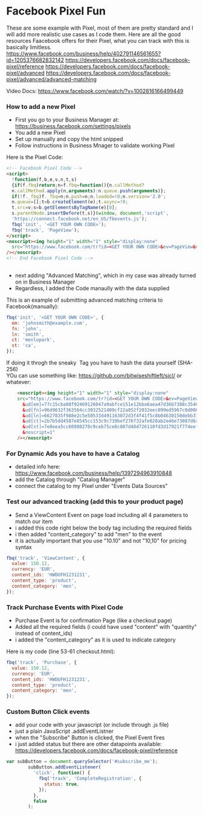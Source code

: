 # Facebook Pixel Fun

These are some example with Pixel, most of them are pretty standard and I will add more realistic use cases as I code them. Here are all the good resources Faacebook offers for their Pixel, what you can track with this is basically limitless. 
https://www.facebook.com/business/help/402791146561655?id=1205376682832142
https://developers.facebook.com/docs/facebook-pixel/reference
https://developers.facebook.com/docs/facebook-pixel/advanced
https://developers.facebook.com/docs/facebook-pixel/advanced/advanced-matching

Video Docs:
https://www.facebook.com/watch/?v=1002816166499449

### How to add a new Pixel
 - First you go to your Business Manager at: https://business.facebook.com/settings/pixels
 - You add a new Pixel
 - Set up manually and copy the html snipped
 - Follow instructions in Business Mnager to validate working Pixel
  
Here is the Pixel Code:
```HTML
<!-- Facebook Pixel Code -->
<script>
  !function(f,b,e,v,n,t,s)
  {if(f.fbq)return;n=f.fbq=function(){n.callMethod?
  n.callMethod.apply(n,arguments):n.queue.push(arguments)};
  if(!f._fbq)f._fbq=n;n.push=n;n.loaded=!0;n.version='2.0';
  n.queue=[];t=b.createElement(e);t.async=!0;
  t.src=v;s=b.getElementsByTagName(e)[0];
  s.parentNode.insertBefore(t,s)}(window, document,'script',
  'https://connect.facebook.net/en_US/fbevents.js');
  fbq('init', '<GET YOUR OWN CODE>');
  fbq('track', 'PageView');
</script>
<noscript><img height="1" width="1" style="display:none"
  src="https://www.facebook.com/tr?id=<GET YOUR OWN CODE>&ev=PageView&noscript=1"
/></noscript>
<!-- End Facebook Pixel Code -->
  
```
 
- next adding "Advanced Matching", which in my case was already turned on in Business Manager
- Regardless, I added the Code manaully with the data supplied

This is an example of submitting advanced matching criteria to Facebook(manually):
```js
fbq('init', '<GET YOUR OWN CODE>', {
  em: 'johnsmith@example.com',        
  fn: 'john',    
  ln: 'smith',
  ct: 'menlopark',
  st: 'ca',
});
```

If doing it throgh the sneaky <img> Tag you have to hash the data yourself (SHA-256) <br>
YOu can use something like: https://github.com/bitwiseshiftleft/sjcl/ or whatever:
```html
    <noscript><img height="1" width="1" style="display:none"
    src="https://www.facebook.com/tr?id=<GET YOUR OWN CODE>&ev=PageView
      &ud[em]=77c15cba88f92469128047a9abfce151e12bba6aea47d36b7388c3540880e291
      &ud[fn]=96d9632f363564cc3032521409cf22a852f2032eec099ed5967c0d000cec607a
      &ud[ln]=6627835f988e2c5e50533d491163072d3f4f41f5c8b04630150debb3722ca2dd
      &ud[ct]=2b7b5dd4587e8545cc153c9c739bef276f32afe028ab2e46e73087d6a2c1eb32
      &ud[st]=7e8eea5cc60980270c9ceb75ce8c087d48d726110fd3d17921f774eefd8e18d8
      &noscript=1"
    /></noscript>
```

### For Dynamic Ads you have to have a Catalog
- detailed info here: https://www.facebook.com/business/help/1397294963910848
- add the Catalog through "Catalog Manager"
- connect the catalog to my Pixel under "Events Data Sources"

### Test our advanced tracking (add this to your product page)
- Send a ViewContent Event on page load including all 4 parameters to match our item
- i added this code right below the body tag including the required fields
- i then added "content_category" to add "men" to the event
- it is actually important that you use "10.10" and not "10,10" for pricing syntax 
```js
fbq('track', 'ViewContent', {
  value: 150.12,
  currency: 'EUR',
  content_ids: 'HWDUFH1231231',
  content_type: 'product',
  content_category: 'men',
});
```

### Track Purchase Events with Pixel Code
- Purchase Event is for confirmation Page (like a checkout page)
- Added all the required fields (i could have used "content" with "quantity" instead of content_ids)
- i added the "content_category" as it is used to indicate category

Here is my code (line 53-61 checkout.html):
```js
fbq('track', 'Purchase', {
  value: 150.12,
  currency: 'EUR',
  content_ids: 'HWDUFH1231231',
  content_type: 'product',
  content_category: 'men',
});
```
  
### Custom Button Click events
- add your code with your javascript (or include through .js file)
- just a plain JavaScript .addEventListner 
- when the "Subscribe" Button is clicked, the Pixel Event fires
- i just added status but there are other datapoints available: https://developers.facebook.com/docs/facebook-pixel/reference

```js
var subButton = document.querySelector('#subscribe_me');  
        subButton.addEventListener(
          'click', function() { 
            fbq('track', 'CompleteRegistration', {
              status: true,
            });          
          },
          false
        );
```
